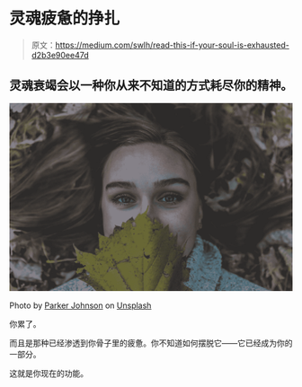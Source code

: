 # 灵魂疲惫的挣扎

> 原文：<https://medium.com/swlh/read-this-if-your-soul-is-exhausted-d2b3e90ee47d>

## 灵魂衰竭会以一种你从来不知道的方式耗尽你的精神。

![](img/c7ea4b6ceca3ec495cd34a5a0fcb68c5.png)

Photo by [Parker Johnson](https://unsplash.com/@pkripperprivate?utm_source=medium&utm_medium=referral) on [Unsplash](https://unsplash.com?utm_source=medium&utm_medium=referral)

你累了。

而且是那种已经渗透到你骨子里的疲惫。你不知道如何摆脱它——它已经成为你的一部分。

这就是你现在的功能。